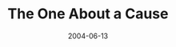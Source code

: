 ---
layout: music 
title: "The One About a Cause"
series: "The One About Coffee"
date: 2004-06-13 
description: "What is it about us and coffee? Whether it's a Starbucks on every corner or the atrium at Crossroads it's everywhere. Have you ever thought that maybe this whole thing is about more than what's in the cup? Maybe it's about the connection, the community we"
audio: "http://www.crossroads.net/audio/2004/2004_06_About_Coffee/TOAC_02_06-13-04_The_One_About_A_Cause.mp3"
audio-duration: "38:56"
src: "http://www.crossroads.net/players/media/mediumHz/bigscreen.aboutcoffee.jpg"
---